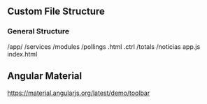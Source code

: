 ## Custom File Structure

### General Structure
/app/
    /services
    /modules
        /pollings
            .html
            .ctrl
        /totals
        /noticias
    app.js
    index.html

## Angular Material
https://material.angularjs.org/latest/demo/toolbar
